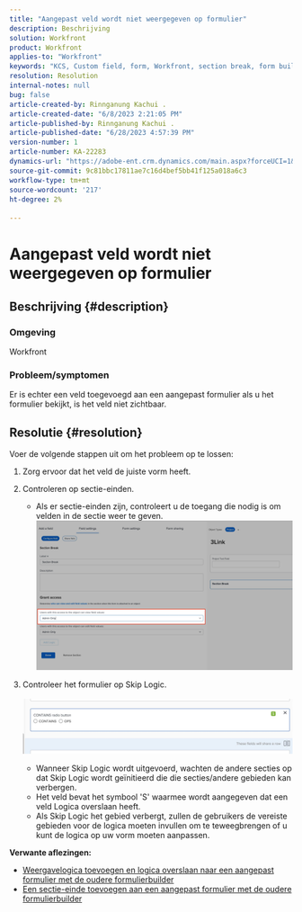 ```yaml
---
title: "Aangepast veld wordt niet weergegeven op formulier"
description: Beschrijving
solution: Workfront
product: Workfront
applies-to: "Workfront"
keywords: "KCS, Custom field, form, Workfront, section break, form builder, skip logic"
resolution: Resolution
internal-notes: null
bug: false
article-created-by: Rinnganung Kachui .
article-created-date: "6/8/2023 2:21:05 PM"
article-published-by: Rinnganung Kachui .
article-published-date: "6/28/2023 4:57:39 PM"
version-number: 1
article-number: KA-22283
dynamics-url: "https://adobe-ent.crm.dynamics.com/main.aspx?forceUCI=1&pagetype=entityrecord&etn=knowledgearticle&id=193690ad-0706-ee11-8f6e-6045bd006793"
source-git-commit: 9c81bbc17811ae7c16d4bef5bb41f125a018a6c3
workflow-type: tm+mt
source-wordcount: '217'
ht-degree: 2%

---
```


# Aangepast veld wordt niet weergegeven op formulier

## Beschrijving {#description}


### <b>Omgeving</b>

Workfront

### <b>Probleem/symptomen</b>

Er is echter een veld toegevoegd aan een aangepast formulier als u het formulier bekijkt, is het veld niet zichtbaar.


## Resolutie {#resolution}


Voer de volgende stappen uit om het probleem op te lossen:

1. Zorg ervoor dat het veld de juiste vorm heeft.
2. Controleren op sectie-einden.

   - Als er sectie-einden zijn, controleert u de toegang die nodig is om velden in de sectie weer te geven.                     ![](assets/f585c275-ad15-ee11-8f6e-6045bd006793.png)
3. Controleer het formulier op Skip Logic.                                                                                                                                               ![](assets/6067dbce-ad15-ee11-8f6e-6045bd006793.png)
   - Wanneer Skip Logic wordt uitgevoerd, wachten de andere secties op dat Skip Logic wordt geïnitieerd die die secties/andere gebieden kan verbergen.
   - Het veld bevat het symbool &#39;S&#39; waarmee wordt aangegeven dat een veld Logica overslaan heeft.
   - Als Skip Logic het gebied verbergt, zullen de gebruikers de vereiste gebieden voor de logica moeten invullen om te teweegbrengen of u kunt de logica op uw vorm moeten aanpassen.


<b>Verwante aflezingen:</b>

- [Weergavelogica toevoegen en logica overslaan naar een aangepast formulier met de oudere formulierbuilder](https://experienceleague.adobe.com/docs/workfront/using/administration-and-setup/customize/custom-forms/custom-form-builder/use-the-custom-form-builder/display-or-skip-logic-custom-form.html)
- [Een sectie-einde toevoegen aan een aangepast formulier met de oudere formulierbuilder](https://experienceleague.adobe.com/docs/workfront/using/administration-and-setup/customize/custom-forms/custom-form-builder/use-the-custom-form-builder/add-a-section-break-to-a-custom-form.htm)




